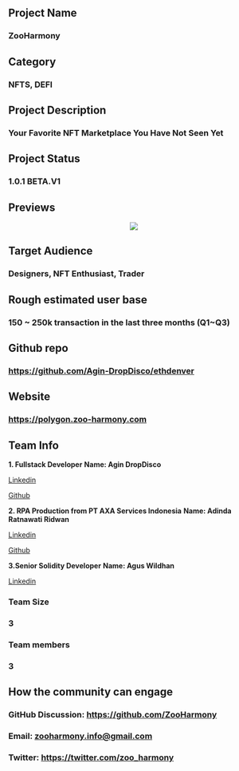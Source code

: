 ## Project Name 
### ZooHarmony

## Category 
### NFTS, DEFI

## Project Description
### Your Favorite NFT Marketplace You Have Not Seen Yet

## Project Status
### 1.0.1 BETA.V1

## Previews
<p align='center'>
<img src='https://raw.githubusercontent.com/Agin-DropDisco/ethdenver/main/Screenshot_1.png' />
</p>

## Target Audience
### Designers, NFT Enthusiast, Trader

## Rough estimated user base
### 150 ~ 250k transaction in the last three months (Q1~Q3)

## Github repo
### https://github.com/Agin-DropDisco/ethdenver
<!--Attach a link to your GitHub repo if it's OSS-->

## Website
### https://polygon.zoo-harmony.com


## Team Info
**1. Fullstack Developer**
**Name: Agin DropDisco** 

[Linkedin](https://www.linkedin.com/in/agin-dropdisco-5555b7171)

[Github](https://github.com/Agin-DropDisco)

**2. RPA Production from PT AXA Services Indonesia**
**Name: Adinda Ratnawati Ridwan**

[Linkedin](https://www.linkedin.com/in/adinda-ratnawati-ridwan-20a980170)

[Github](https://github.com/adinda-ratna)

**3.Senior Solidity Developer**
**Name: Agus Wildhan**

[Linkedin](https://www.linkedin.com/in/chikall)

### Team Size  
### 3
### Team members  
### 3
## How the community can engage
### GitHub Discussion: https://github.com/ZooHarmony
### Email:  zooharmony.info@gmail.com 
### Twitter:  https://twitter.com/zoo_harmony
 
